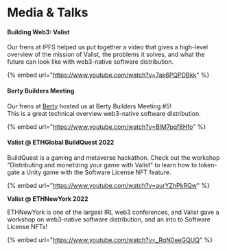 # Media & Talks

#### Building Web3: Valist

Our frens at IPFS helped us put together a video that gives a high-level overview of the mission of Valist, the problems it solves, and what the future can look like with web3-native software distribution.

{% embed url="https://www.youtube.com/watch?v=7ak6PQPDBkk" %}

#### Berty Builders Meeting

Our frens at [Berty](https://berty.tech) hosted us at Berty Builders Meeting #5!\
This is a great technical overview web3-native software distribution.

{% embed url="https://www.youtube.com/watch?v=BlM7pqf8Hfo" %}

#### Valist @ ETHGlobal BuildQuest 2022

BuildQuest is a gaming and metaverse hackathon. Check out the workshop "Distributing and monetizing your game with Valist" to learn how to token-gate a Unity game with the Software License NFT feature.

{% embed url="https://www.youtube.com/watch?v=aurYZhPkRQw" %}

**Valist @ ETHNewYork 2022**

ETHNewYork is one of the largest IRL web3 conferences, and Valist gave a workshop on web3-native software distribution, and an into to Software License NFTs!

{% embed url="https://www.youtube.com/watch?v=_RqN0eeGQUQ" %}
